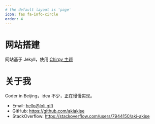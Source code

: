 ```yaml
---
# the default layout is 'page'
icon: fas fa-info-circle
order: 4
---
```


# 网站搭建

网站基于 Jekyll，使用 [Chirpy 主题](https://github.com/cotes2020/jekyll-theme-chirpy)

# 关于我

Coder in Beijing，idea 不少，正在慢慢实现。

- Email: <hello@loli.gift>
- GitHub: <https://github.com/akiakise>
- StackOverflow: <https://stackoverflow.com/users/7944150/aki-akise>
